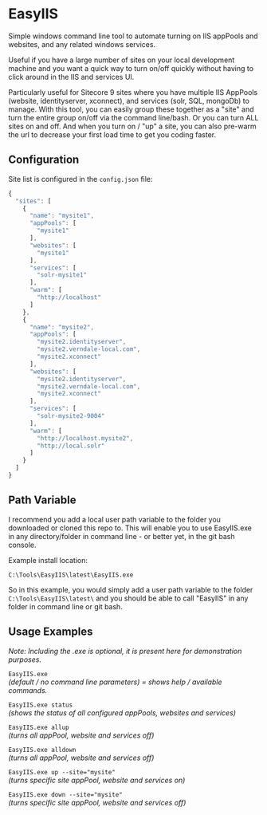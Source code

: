 # EasyIIS
Simple windows command line tool to automate turning on IIS appPools and websites, and any related windows services.

Useful if you have a large number of sites on your local development machine and you want a quick way to turn on/off quickly without having to click around in the IIS and services UI.

Particularly useful for Sitecore 9 sites where you have multiple IIS AppPools (website, identityserver, xconnect), and services (solr, SQL, mongoDb) to manage. With this tool, you can easily group these together as a "site" and turn the entire group on/off via the command line/bash. Or you can turn ALL sites on and off. And when you turn on / "up" a site, you can also pre-warm the url to decrease your first load time to get you coding faster.

## Configuration

Site list is configured in the `config.json` file:

```javascript
{  
  "sites": [
    {
      "name": "mysite1",
      "appPools": [
        "mysite1"
      ],
      "websites": [
        "mysite1"
      ],
      "services": [
        "solr-mysite1"
      ],
      "warm": [
        "http://localhost"
      ]
    },
    {
      "name": "mysite2",
      "appPools": [
        "mysite2.identityserver",
        "mysite2.verndale-local.com",
        "mysite2.xconnect"
      ],
      "websites": [
        "mysite2.identityserver",
        "mysite2.verndale-local.com",
        "mysite2.xconnect"
      ],
      "services": [
        "solr-mysite2-9004"
      ],
      "warm": [
        "http://localhost.mysite2",
        "http://local.solr"
      ]
    }
  ]
}
```

## Path Variable

I recommend you add a local user path variable to the folder you downloaded or cloned this repo to. This will enable you to use EasyIIS.exe in any directory/folder in command line - or better yet, in the git bash console.

Example install location:

`C:\Tools\EasyIIS\latest\EasyIIS.exe`

So in this example, you would simply add a user path variable to the folder `C:\Tools\EasyIIS\latest\` and you should be able to call "EasyIIS" in any folder in command line or git bash.

## Usage Examples
_Note: Including the .exe is optional, it is present here for demonstration purposes._ 

`EasyIIS.exe`  
_(default / no command line parameters) = shows help / available commands._

`EasyIIS.exe status`  
_(shows the status of all configured appPools, websites and services)_

`EasyIIS.exe allup`  
_(turns all appPool, website and services off)_

`EasyIIS.exe alldown`  
_(turns all appPool, website and services off)_

`EasyIIS.exe up --site="mysite"`  
_(turns specific site appPool, website and services on)_

`EasyIIS.exe down --site="mysite"`  
_(turns specific site appPool, website and services off)_
